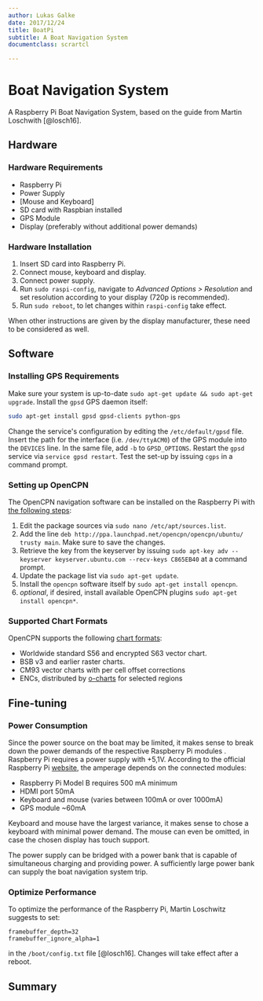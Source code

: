 ```yaml
---
author: Lukas Galke
date: 2017/12/24
title: BoatPi
subtitle: A Boat Navigation System
documentclass: scrartcl

---
```


# Boat Navigation System

A Raspberry Pi Boat Navigation System, based on the guide from Martin Loschwith [@losch16].

## Hardware  

### Hardware Requirements

- Raspberry Pi
- Power Supply
- [Mouse and Keyboard]
- SD card with Raspbian installed
- GPS Module
- Display (preferably without additional power demands)


### Hardware Installation

1. Insert SD card into Raspberry Pi.
1. Connect mouse, keyboard and display.
1. Connect power supply.
1. Run `sudo raspi-config`, navigate to *Advanced Options > Resolution* and set resolution according to your display (720p is recommended).
1. Run `sudo reboot`, to let changes within `raspi-config` take effect.

When other instructions are given by the display manufacturer, these need to be considered as well.

## Software

### Installing GPS Requirements

Make sure your system is up-to-date `sudo apt-get update && sudo apt-get upgrade`.
Install the `gpsd` GPS daemon itself:

```sh
sudo apt-get install gpsd gpsd-clients python-gps
```

Change the service's configuration by editing the `/etc/default/gpsd` file.
Insert the path for the interface (i.e. `/dev/ttyACM0`) of the GPS module into
the `DEVICES` line. In the same file, add `-b` to `GPSD_OPTIONS`.
Restart the `gpsd` service via `service gpsd restart`.
Test the set-up by issuing `cgps` in a command prompt.


### Setting up OpenCPN

The OpenCPN navigation software can be installed on the Raspberry Pi with [the following steps](https://opencpn.org/wiki/dokuwiki/doku.php?id=opencpn:opencpn_user_manual:getting_started:opencpn_installation:raspberrypi_rpi2):

1. Edit the package sources via `sudo nano /etc/apt/sources.list`.
1. Add the line `deb http://ppa.launchpad.net/opencpn/opencpn/ubuntu/ trusty main`. Make sure to save the changes.
1. Retrieve the key from the keyserver by issuing `sudo apt-key adv --keyserver keyserver.ubuntu.com --recv-keys C865EB40` at a command prompt.
1. Update the package list via `sudo apt-get update`.
1. Install the `opencpn` software itself by `sudo apt-get install opencpn`.
1. *optional*, if desired, install available OpenCPN plugins `sudo apt-get install opencpn*`.


### Supported Chart Formats

OpenCPN supports the following [chart formats](https://opencpn.org/OpenCPN/info/about.html):

- Worldwide standard S56 and encrypted S63 vector chart.
- BSB v3 and earlier raster charts.
- CM93 vector charts with per cell offset corrections
- ENCs, distributed by [o-charts](http://o-charts.org) for selected regions

## Fine-tuning

### Power Consumption

Since the power source on the boat may be limited,
it makes sense to break down the power demands of the respective Raspberry Pi modules .
Raspberry Pi requires a power supply with +5,1V. 
According to the official Raspberry Pi [website](https://www.raspberrypi.org/documentation/hardware/raspberrypi/power/README.md),
the amperage depends on the connected modules:

- Raspberry Pi Model B requires 500 mA minimum
- HDMI port 50mA
- Keyboard and mouse (varies between 100mA or over 1000mA)
- GPS module ~60mA

Keyboard and mouse have the largest variance, it makes sense to chose a keyboard with minimal power demand.
The mouse can even be omitted, in case the chosen display has touch support.

The power supply can be bridged with a power bank that is capable of
simultaneous charging and providing power. A sufficiently large power bank can
supply the boat navigation system trip.

### Optimize Performance

To optimize the performance of the Raspberry Pi, Martin Loschwitz suggests to set:

```
framebuffer_depth=32
framebuffer_ignore_alpha=1
```

in the `/boot/config.txt` file [@losch16]. Changes will take effect after a reboot.


## Summary


